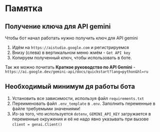 # Памятка
## Получение ключа для API gemini
Чтобы бот начал работать нужно получить ключ для API gemini

1. Идём на `https://aistudio.google.com` и регистрируемся
2. Внизу (слева) в вертикальном меню жмём - `Get API key`
3. Копируем полученный ключ, чтобы использовать в боте.

Так же можно почитать **Краткое руководство по API Gemini** - `https://ai.google.dev/gemini-api/docs/quickstart?lang=python&hl=ru`

## Необходимый минимум дя работы бота

1. Установить все зависимости, используя файл `requirements.txt`
2. Переименовать файл `.env_template` в `.env`. Заполнить переменные в файле требуемыми значениями!
3. Из-за того, что используется `dotenv`, `GEMINI_API_KEY` загружается в переменные окружения и её не надо явно указывать при вызове `client = genai.Client()`